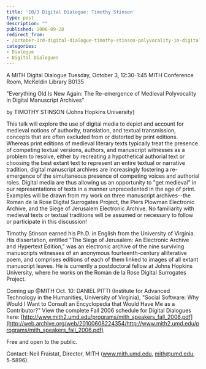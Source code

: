 ```yaml
---
title: '10/3 Digital Dialogue: Timothy Stinson'
type: post
description: ""
published: 2006-09-28
redirect_from: 
- /october-3rd-digital-dialogue-timothy-stinson-polyvocality-in-digital-manuscript-archives/
categories:
- Dialogue
- Digital Dialogues
---
```

A MITH Digital Dialogue Tuesday, October 3, 12:30-1:45 MITH Conference Room, McKeldin Library B0135

"Everything Old Is New Again: The Re-emergence of Medieval Polyvocality in Digital Manuscript Archives"

by TIMOTHY STINSON (Johns Hopkins University)

This talk will explore the use of digital media to depict and account for medieval notions of authority, translation, and textual transmission, concepts that are often excluded from or distorted by print editions. Whereas print editions of medieval literary texts typically treat the presence of competing textual versions, authors, and manuscript witnesses as a problem to resolve, either by recreating a hypothetical authorial text or choosing the best extant text to represent an entire textual or narrative tradition, digital manuscript archives are increasingly fostering a re-emergence of the simultaneous presence of competing voices and authorial roles. Digital media are thus allowing us an opportunity to "get medieval" in our representations of texts in a manner unprecedented in the age of print. Examples will be drawn from my work on three manuscript archives--the Roman de la Rose Digital Surrogates Project, the Piers Plowman Electronic Archive, and the Siege of Jerusalem Electronic Archive. No familiarity with medieval texts or textual traditions will be assumed or necessary to follow or participate in this discussion!

Timothy Stinson earned his Ph.D. in English from the University of Virginia. His dissertation, entitled "The Siege of Jerusalem: An Electronic Archive and Hypertext Edition," was an electronic archive of the nine surviving manuscripts witnesses of an anonymous fourteenth-century alliterative poem, and comprises editions of each of them linked to images of all extant manuscript leaves. He is currently a postdoctoral fellow at Johns Hopkins University, where he works on the Roman de la Rose Digital Surrogates Project.

Coming up @MITH Oct. 10: DANIEL PITTI (Institute for Advanced Technology in the Humanities, University of Virginia), "Social Software: Why Would I Want to Consult an Encyclopedia that Would Have Me as a Contributor?" View the complete Fall 2006 schedule for Digital Dialogues here: [http://www.mith2.umd.edu/programs/mith_speakers_fall_2006.pdf](http://web.archive.org/web/20100608224354/http://www.mith2.umd.edu/programs/mith_speakers_fall_2006.pdf)

Free and open to the public.

Contact: Neil Fraistat, Director, MITH (www.mith.umd.edu, mith@umd.edu, 5-5896).
